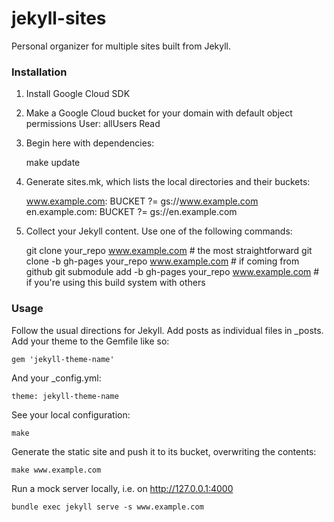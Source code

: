 # jekyll-sites
Personal organizer for multiple sites built from Jekyll.

### Installation
1. Install Google Cloud SDK
1. Make a Google Cloud bucket for your domain with default object permissions User: allUsers Read
1. Begin here with dependencies:

    make update

1. Generate sites.mk, which lists the local directories and their buckets:

    www.example.com: BUCKET ?= gs://www.example.com
    en.example.com: BUCKET ?= gs://en.example.com

1. Collect your Jekyll content. Use one of the following commands:

    git clone your_repo www.example.com # the most straightforward
    git clone -b gh-pages your_repo www.example.com # if coming from github
    git submodule add -b gh-pages your_repo www.example.com # if you're using this build system with others

### Usage

Follow the usual directions for Jekyll. Add posts as individual files in _posts.
Add your theme to the Gemfile like so:

    gem 'jekyll-theme-name'

And your _config.yml:

    theme: jekyll-theme-name

See your local configuration:

    make

Generate the static site and push it to its bucket, overwriting the contents:

    make www.example.com

Run a mock server locally, i.e. on http://127.0.0.1:4000

    bundle exec jekyll serve -s www.example.com



